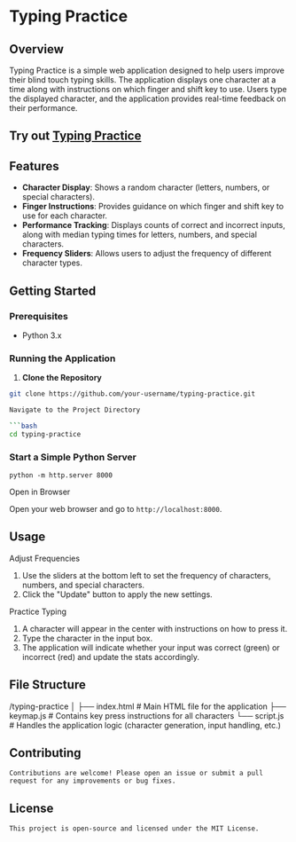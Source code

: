 # Typing Practice

## Overview

Typing Practice is a simple web application designed to help users improve their blind touch typing skills. The application displays one character at a time along with instructions on which finger and shift key to use. Users type the displayed character, and the application provides real-time feedback on their performance.

## Try out [Typing Practice](https://yuyudhan.github.io/typing-practice/)

## Features

- **Character Display**: Shows a random character (letters, numbers, or special characters).
- **Finger Instructions**: Provides guidance on which finger and shift key to use for each character.
- **Performance Tracking**: Displays counts of correct and incorrect inputs, along with median typing times for letters, numbers, and special characters.
- **Frequency Sliders**: Allows users to adjust the frequency of different character types.

## Getting Started

### Prerequisites

- Python 3.x

### Running the Application

1. **Clone the Repository**

```bash
git clone https://github.com/your-username/typing-practice.git

Navigate to the Project Directory

```bash
cd typing-practice
```

### Start a Simple Python Server

`python -m http.server 8000`

Open in Browser

Open your web browser and go to `http://localhost:8000`.

## Usage

Adjust Frequencies
1. Use the sliders at the bottom left to set the frequency of characters, numbers, and special characters.
2. Click the "Update" button to apply the new settings.

Practice Typing
1. A character will appear in the center with instructions on how to press it.
2. Type the character in the input box.
3. The application will indicate whether your input was correct (green) or incorrect (red) and update the stats accordingly.

## File Structure

/typing-practice
│
├── index.html        # Main HTML file for the application
    ├── keymap.js         # Contains key press instructions for all characters
└── script.js         # Handles the application logic (character generation, input handling, etc.)

## Contributing

    Contributions are welcome! Please open an issue or submit a pull request for any improvements or bug fixes.

## License

    This project is open-source and licensed under the MIT License.


